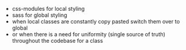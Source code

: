 - css-modules for local styling
- sass for global styling
- when local classes are constantly copy pasted switch them over to global
- or when there is a need for uniformity (single source of truth) throughout the codebase for a class
